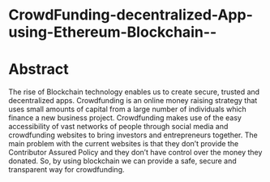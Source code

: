 # CrowdFunding-decentralized-App-using-Ethereum-Blockchain--
# Abstract
The rise of Blockchain technology enables us to create secure, trusted and decentralized apps. Crowdfunding is an online money raising strategy that uses small amounts of capital from a large number of individuals which finance a new business project. Crowdfunding makes use of the easy accessibility of vast networks of people through social media and crowdfunding websites to bring investors and entrepreneurs together. The main problem with the current websites is that they don’t provide the Contributor Assured Policy and they don’t have control over the money they donated. So, by using blockchain we can provide a safe, secure and transparent way for crowdfunding.
